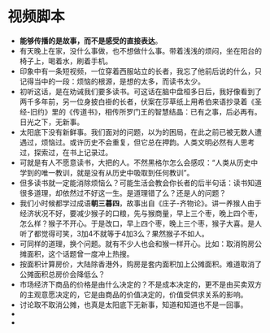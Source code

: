 # 视频脚本
- **能够传播的是故事，而不是感受的直接表达**。
- 有天晚上在家，没什么事做，也不想做什么事。带着浅浅的烦闷，坐在阳台的椅子上，喝着水，刷着手机。
- 印象中有一条短视频，一位穿着西服站立的长者，我忘了他前后说的什么，只记得当中的一段：烦恼的根源，是想的太多，而读书太少。
- 初听这话，是在劝诫我们要多读书。可这话在脑中盘桓多日后，我好像看到了两千多年前，另一位身披白褂的长者，伏案在莎草纸上用希伯来语抄录着《圣经-旧约》里的《传道书》，相传所罗门王的智慧结晶：已有之事，后必再有。日光之下，无新事。
- 太阳底下没有新鲜事。我们面对的问题，以为的困局，在此之前已被无数人遭遇过，烦恼过。或许历史不会重复，但它总在押韵。人类文明必然有人思考过，探索过，在书上记录过。
- 可就是有人不愿意读书，大把的人。不然黑格尔怎么会感叹：“人类从历史中学到的唯一教训，就是没有从历史中吸取到任何教训”。
- 但多读书就一定能消除烦恼么？可能生活会教会你长者的后半句话：读书知道很多道理，却依然过不好这一生。是道理错了么？还是人的问题？
- 我们小时候都学过成语**朝三暮四**，故事出自《庄子-齐物论》。讲一养猴人由于经济状况不好，要减少猴子的口粮，先与猴商量，早上三个枣，晚上四个枣，怎么样？猴子不开心。于是改口，早上四个枣，晚上三个枣，猴子大喜。是人听了都觉得可笑，3加4不就等于4加3么？果然猴子不如人。
- 可同样的道理，换个问题。就有不少人也会和猴一样开心。比如：取消购房公摊面积，这个话题曾一度冲上热搜。
- 按面积计算房价，大陆除香港外，购房是套内面积加上公摊面积。难道取消了公摊面积总房价会降低么？
- 市场经济下商品的价格是由什么决定的？不是成本决定的，更不是由买卖双方的主观意愿决定的，它是由商品的价值决定的，价值受供求关系的影响。
- 讨论取不取消公摊，也真是太阳底下无新事，知道和知道也不是一回事。
-
-